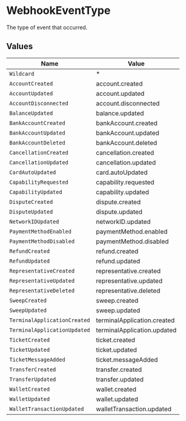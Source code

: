 # WebhookEventType

The type of event that occurred.


## Values

| Name                         | Value                        |
| ---------------------------- | ---------------------------- |
| `Wildcard`                   | *                            |
| `AccountCreated`             | account.created              |
| `AccountUpdated`             | account.updated              |
| `AccountDisconnected`        | account.disconnected         |
| `BalanceUpdated`             | balance.updated              |
| `BankAccountCreated`         | bankAccount.created          |
| `BankAccountUpdated`         | bankAccount.updated          |
| `BankAccountDeleted`         | bankAccount.deleted          |
| `CancellationCreated`        | cancellation.created         |
| `CancellationUpdated`        | cancellation.updated         |
| `CardAutoUpdated`            | card.autoUpdated             |
| `CapabilityRequested`        | capability.requested         |
| `CapabilityUpdated`          | capability.updated           |
| `DisputeCreated`             | dispute.created              |
| `DisputeUpdated`             | dispute.updated              |
| `NetworkIDUpdated`           | networkID.updated            |
| `PaymentMethodEnabled`       | paymentMethod.enabled        |
| `PaymentMethodDisabled`      | paymentMethod.disabled       |
| `RefundCreated`              | refund.created               |
| `RefundUpdated`              | refund.updated               |
| `RepresentativeCreated`      | representative.created       |
| `RepresentativeUpdated`      | representative.updated       |
| `RepresentativeDeleted`      | representative.deleted       |
| `SweepCreated`               | sweep.created                |
| `SweepUpdated`               | sweep.updated                |
| `TerminalApplicationCreated` | terminalApplication.created  |
| `TerminalApplicationUpdated` | terminalApplication.updated  |
| `TicketCreated`              | ticket.created               |
| `TicketUpdated`              | ticket.updated               |
| `TicketMessageAdded`         | ticket.messageAdded          |
| `TransferCreated`            | transfer.created             |
| `TransferUpdated`            | transfer.updated             |
| `WalletCreated`              | wallet.created               |
| `WalletUpdated`              | wallet.updated               |
| `WalletTransactionUpdated`   | walletTransaction.updated    |